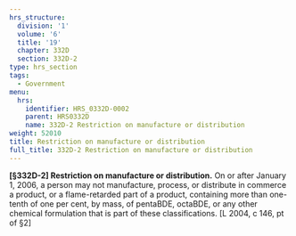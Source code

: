 ```yaml
---
hrs_structure:
  division: '1'
  volume: '6'
  title: '19'
  chapter: 332D
  section: 332D-2
type: hrs_section
tags:
  - Government
menu:
  hrs:
    identifier: HRS_0332D-0002
    parent: HRS0332D
    name: 332D-2 Restriction on manufacture or distribution
weight: 52010
title: Restriction on manufacture or distribution
full_title: 332D-2 Restriction on manufacture or distribution
---
```

**[§332D-2] Restriction on manufacture or distribution.** On or after January 1, 2006, a person may not manufacture, process, or distribute in commerce a product, or a flame-retarded part of a product, containing more than one-tenth of one per cent, by mass, of pentaBDE, octaBDE, or any other chemical formulation that is part of these classifications. [L 2004, c 146, pt of §2]